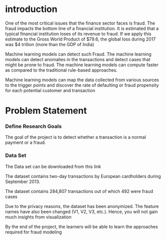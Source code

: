 # introduction
One of the most critical issues that the finance sector faces is fraud. The fraud impacts the bottom line of a financial institution. It is estimated that a typical financial institution loses  of its revenue to fraud. If we apply this estimate to the Gross World Product of $79.6, the global loss during 2017 was $4 trillion (more than the GDP of India)

Machine learning models can detect such Fraud. The machine learning models can detect anomalies in the transactions and detect cases that might be prone to fraud. The machine learning models can compute faster as compared to the traditional rule-based approaches.

Machine learning models can map the data collected from various sources to the trigger points and discover the rate of defaulting or fraud propensity for each potential customer and transaction

# Problem Statement
### Define Research Goals
The goal of the project is to detect whether a transaction is a normal payment or a fraud.

### Data Set
The Data set can be downloaded from this link

The dataset contains two-day transactions by European cardholders during September 2013.

The dataset contains 284,807 transactions out of which 492 were fraud cases

Due to the privacy reasons, the dataset has been anonymized. The feature names have also been changed (V1, V2, V3, etc.). Hence, you will not gain much insights from visualization

By the end of the project, the learners will be able to learn the approaches required for fraud modeling
